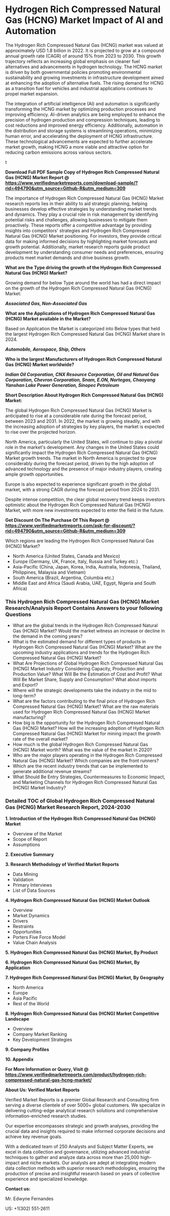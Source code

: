 <meta name="title" content="Global  Hydrogen Rich Compressed Natural Gas (HCNG) Market Impact of AI and Automation"><meta name="description" content="  The Hydrogen Rich Compressed Natural Gas (HCNG) market was valued at approximately USD 1.8 billion in 2022. It is projected to grow at a compound annual growth rate "><meta name="title" content=" Hydrogen Rich Compressed Natural Gas (HCNG) Market Size, Share, Scope, Trends, Growth, Opportunities, Analysis, Forecast"> <h1>Hydrogen Rich Compressed Natural Gas (HCNG) Market Impact of AI and Automation</h1> <p>The Hydrogen Rich Compressed Natural Gas (HCNG) market was valued at approximately USD 1.8 billion in 2022. It is projected to grow at a compound annual growth rate (CAGR) of around 15% from 2023 to 2030. This growth trajectory reflects an increasing global emphasis on cleaner fuel alternatives and advancements in hydrogen technology. The HCNG market is driven by both governmental policies promoting environmental sustainability and growing investments in infrastructure development aimed at enhancing the adoption of alternative fuels. The rising demand for HCNG as a transition fuel for vehicles and industrial applications continues to propel market expansion.</p> <p>The integration of artificial intelligence (AI) and automation is significantly transforming the HCNG market by optimizing production processes and improving efficiency. AI-driven analytics are being employed to enhance the precision of hydrogen production and compression techniques, leading to cost reductions and improved energy efficiency. Additionally, automation in the distribution and storage systems is streamlining operations, minimizing human error, and accelerating the deployment of HCNG infrastructure. These technological advancements are expected to further accelerate market growth, making HCNG a more viable and attractive option for reducing carbon emissions across various sectors.</p> t</p><p id="" class=""><strong>Download Full PDF Sample Copy of Hydrogen Rich Compressed Natural Gas (HCNG) Market Report @ <a href="https://www.verifiedmarketreports.com/download-sample/?rid=494790&utm_source=Github-R&utm_medium=309" target="_blank">https://www.verifiedmarketreports.com/download-sample/?rid=494790&utm_source=Github-R&utm_medium=309</a></strong></p><p>The importance of&nbsp;Hydrogen Rich Compressed Natural Gas (HCNG) Market research reports lies in their ability to aid strategic planning, helping businesses develop effective strategies by understanding market trends and dynamics. They play a crucial role in risk management by identifying potential risks and challenges, allowing businesses to mitigate them proactively. These reports offer a competitive advantage by providing insights into competitors' strategies and Hydrogen Rich Compressed Natural Gas (HCNG) Market positioning. For investors, they provide critical data for making informed decisions by highlighting market forecasts and growth potential. Additionally, market research reports guide product development by understanding consumer needs and preferences, ensuring products meet market demands and drive business growth.</p><p><strong>What are the&nbsp;Type driving the growth of the Hydrogen Rich Compressed Natural Gas (HCNG) Market?</strong></p><p id="" class="">Growing demand for below Type around the world has had a direct impact on the growth of the Hydrogen Rich Compressed Natural Gas (HCNG) Market:</p><em><strong>Associated Gas, Non-Associated Gas</strong></em></p><strong>What are the&nbsp;Applications&nbsp;of Hydrogen Rich Compressed Natural Gas (HCNG) Market available in the Market?</strong></p><p id="" class="">Based on Application the Market is categorized into Below types that held the largest Hydrogen Rich Compressed Natural Gas (HCNG) Market share In 2024.</p><em><strong>Automobile, Aerospace, Ship, Others</strong></em></p><strong>Who is the largest Manufacturers of Hydrogen Rich Compressed Natural Gas (HCNG) Market worldwide?</strong></p><p><em><strong>Indian Oil Corporation, CNX Resource Corporation, Oil and Natural Gas Corporation, Chevron Corporation, Snam, E.ON, Nortegas, Chaoyang Yanshan Lake Power Generation, Sinopec Petroleum</strong></em></p><p id="" class=""><strong>Short Description About Hydrogen Rich Compressed Natural Gas (HCNG) Market:</strong></p><p>The global Hydrogen Rich Compressed Natural Gas (HCNG) Market is anticipated to rise at a considerable rate during the forecast period, between 2023 and 2031. In 2022, the market is growing steadily, and with the increasing adoption of strategies by key players, the market is expected to rise over the projected horizon.</p><p>North America, particularly the United States, will continue to play a pivotal role in the market's development. Any changes in the United States could significantly impact the Hydrogen Rich Compressed Natural Gas (HCNG) Market growth trends. The market in North America is projected to grow considerably during the forecast period, driven by the high adoption of advanced technology and the presence of major industry players, creating ample growth opportunities.</p><p>Europe is also expected to experience significant growth in the global market, with a strong CAGR during the forecast period from 2024 to 2031.</p><p>Despite intense competition, the clear global recovery trend keeps investors optimistic about the Hydrogen Rich Compressed Natural Gas (HCNG) Market, with more new investments expected to enter the field in the future.</p><p id="" class=""><strong>Get Discount On The Purchase Of This Report @ <a href="https://www.verifiedmarketreports.com/ask-for-discount/?rid=494790&utm_source=Github-R&utm_medium=309" target="_blank">https://www.verifiedmarketreports.com/ask-for-discount/?rid=494790&utm_source=Github-R&utm_medium=309</a></strong></p>Which regions are leading the Hydrogen Rich Compressed Natural Gas (HCNG) Market?</p><ul><li>North America (United States, Canada and Mexico)</li><li>Europe (Germany, UK, France, Italy, Russia and Turkey etc.)</li><li>Asia-Pacific (China, Japan, Korea, India, Australia, Indonesia, Thailand, Philippines, Malaysia and Vietnam)</li><li>South America (Brazil, Argentina, Columbia etc.)</li><li>Middle East and Africa (Saudi Arabia, UAE, Egypt, Nigeria and South Africa)</li></ul><h3 id="" class="">This Hydrogen Rich Compressed Natural Gas (HCNG) Market Research/Analysis Report Contains Answers to your following Questions</h3><ul><li>What are the global trends in the Hydrogen Rich Compressed Natural Gas (HCNG) Market? Would the market witness an increase or decline in the demand in the coming years?</li><li>What is the estimated demand for different types of products in Hydrogen Rich Compressed Natural Gas (HCNG) Market? What are the upcoming industry applications and trends for the Hydrogen Rich Compressed Natural Gas (HCNG) Market?</li><li>What Are Projections of Global Hydrogen Rich Compressed Natural Gas (HCNG) Market Industry Considering Capacity, Production and Production Value? What Will Be the Estimation of Cost and Profit? What Will Be Market Share, Supply and Consumption? What about imports and Export?</li><li>Where will the strategic developments take the industry in the mid to long-term?</li><li>What are the factors contributing to the final price of Hydrogen Rich Compressed Natural Gas (HCNG) Market? What are the raw materials used for Hydrogen Rich Compressed Natural Gas (HCNG) Market manufacturing?</li><li>How big is the opportunity for the Hydrogen Rich Compressed Natural Gas (HCNG) Market? How will the increasing adoption of Hydrogen Rich Compressed Natural Gas (HCNG) Market for mining impact the growth rate of the overall market?</li><li>How much is the global Hydrogen Rich Compressed Natural Gas (HCNG) Market worth? What was the value of the market In 2020?</li><li>Who are the major players operating in the Hydrogen Rich Compressed Natural Gas (HCNG) Market? Which companies are the front runners?</li><li>Which are the recent industry trends that can be implemented to generate additional revenue streams?</li><li>What Should Be Entry Strategies, Countermeasures to Economic Impact, and Marketing Channels for Hydrogen Rich Compressed Natural Gas (HCNG) Market Industry?</li></ul><h3 id="" class="">Detailed TOC of Global Hydrogen Rich Compressed Natural Gas (HCNG) Market Research Report, 2024-2030</h3><p id="" class=""><strong>1. Introduction of the Hydrogen Rich Compressed Natural Gas (HCNG) Market</strong></p><ul><li>Overview of the Market</li><li>Scope of Report</li><li>Assumptions</li></ul><p id="" class=""><strong>2. Executive Summary</strong></p><p id="" class=""><strong>3. Research Methodology of Verified Market Reports</strong></p><ul><li>Data Mining</li><li>Validation</li><li>Primary Interviews</li><li>List of Data Sources</li></ul><p id="" class=""><strong>4. Hydrogen Rich Compressed Natural Gas (HCNG) Market Outlook</strong></p><ul><li>Overview</li><li>Market Dynamics</li><li>Drivers</li><li>Restraints</li><li>Opportunities</li><li>Porters Five Force Model</li><li>Value Chain Analysis</li></ul><p id="" class=""><strong>5. Hydrogen Rich Compressed Natural Gas (HCNG) Market, By Product</strong></p><p id="" class=""><strong>6. Hydrogen Rich Compressed Natural Gas (HCNG) Market, By Application</strong></p><p id="" class=""><strong>7. Hydrogen Rich Compressed Natural Gas (HCNG) Market, By Geography</strong></p><ul><li>North America</li><li>Europe</li><li>Asia Pacific</li><li>Rest of the World</li></ul><p id="" class=""><strong>8. Hydrogen Rich Compressed Natural Gas (HCNG) Market Competitive Landscape</strong></p><ul><li>Overview</li><li>Company Market Ranking</li><li>Key Development Strategies</li></ul><p id="" class=""><strong>9. Company Profiles</strong></p><p id="" class=""><strong>10. Appendix</strong></p><p id="" class=""><strong>For More Information or Query, Visit @ <a href="https://www.verifiedmarketreports.com/product/hydrogen-rich-compressed-natural-gas-hcng-market/" target="_blank">https://www.verifiedmarketreports.com/product/hydrogen-rich-compressed-natural-gas-hcng-market/</a></strong></p><p id="" class=""><strong>About Us: Verified Market Reports</strong></p><p id="" class="">Verified Market Reports is a premier Global Research and Consulting firm serving a diverse clientele of over 5000+ global customers. We specialize in delivering cutting-edge analytical research solutions and comprehensive information-enriched research studies.</p><p id="" class="">Our expertise encompasses strategic and growth analyses, providing the crucial data and insights required to make informed corporate decisions and achieve key revenue goals.</p><p id="" class="">With a dedicated team of 250 Analysts and Subject Matter Experts, we excel in data collection and governance, utilizing advanced industrial techniques to gather and analyze data across more than 25,000 high-impact and niche markets. Our analysts are adept at integrating modern data collection methods with superior research methodologies, ensuring the production of precise and insightful research based on years of collective experience and specialized knowledge.</p><p id="" class=""><strong>Contact us:</strong></p><p id="" class="">Mr. Edwyne Fernandes</p><p id="" class="">US: +1(302) 551-2611</p>